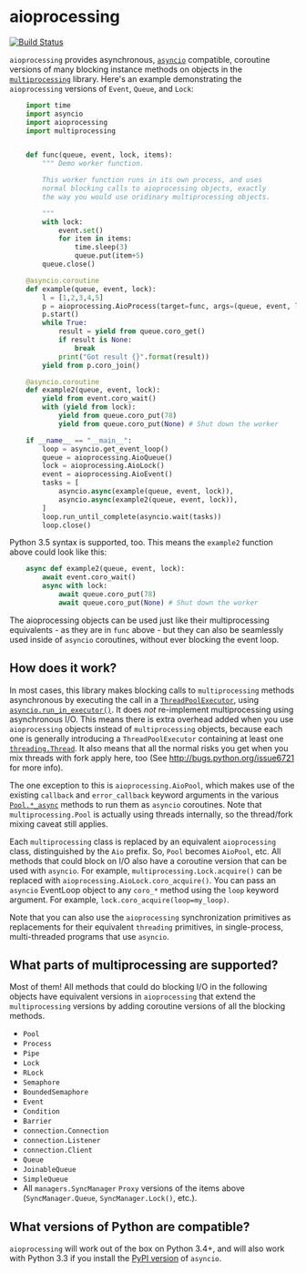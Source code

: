 aioprocessing
=============
[![Build Status](https://travis-ci.org/dano/aioprocessing.svg?branch=master)](https://travis-ci.org/dano/aioprocessing)


`aioprocessing` provides asynchronous, [`asyncio`](https://docs.python.org/3/library/asyncio.html) compatible, coroutine 
versions of many blocking instance methods on objects in the [`multiprocessing`](https://docs.python.org/3/library/multiprocessing.html) 
library. Here's an example demonstrating the `aioprocessing` versions of 
`Event`, `Queue`, and `Lock`:

```python
    import time
    import asyncio
    import aioprocessing
    import multiprocessing


    def func(queue, event, lock, items):
        """ Demo worker function.

        This worker function runs in its own process, and uses
        normal blocking calls to aioprocessing objects, exactly 
        the way you would use oridinary multiprocessing objects.

        """
        with lock:
            event.set()
            for item in items:
                time.sleep(3)
                queue.put(item+5)
        queue.close()

    @asyncio.coroutine
    def example(queue, event, lock):
        l = [1,2,3,4,5]
        p = aioprocessing.AioProcess(target=func, args=(queue, event, lock, l))
        p.start()
        while True:
            result = yield from queue.coro_get()
            if result is None:
                break
            print("Got result {}".format(result))
        yield from p.coro_join()

    @asyncio.coroutine
    def example2(queue, event, lock):
        yield from event.coro_wait()
        with (yield from lock):
            yield from queue.coro_put(78)
            yield from queue.coro_put(None) # Shut down the worker

    if __name__ == "__main__":
        loop = asyncio.get_event_loop()
        queue = aioprocessing.AioQueue()
        lock = aioprocessing.AioLock()
        event = aioprocessing.AioEvent()
        tasks = [
            asyncio.async(example(queue, event, lock)), 
            asyncio.async(example2(queue, event, lock)),
        ]
        loop.run_until_complete(asyncio.wait(tasks))
        loop.close()
```

Python 3.5 syntax is supported, too. This means the `example2` function above 
could look like this:

```python
    async def example2(queue, event, lock):
        await event.coro_wait()
        async with lock:
            await queue.coro_put(78)
            await queue.coro_put(None) # Shut down the worker
```

The aioprocessing objects can be used just like their multiprocessing
equivalents - as they are in `func` above - but they can also be 
seamlessly used inside of `asyncio` coroutines, without ever blocking
the event loop.


How does it work?
-----------------

In most cases, this library makes blocking calls to `multiprocessing` methods
asynchronous by executing the call in a [`ThreadPoolExecutor`](https://docs.python.org/3/library/concurrent.futures.html#threadpoolexecutor), using
[`asyncio.run_in_executor()`](https://docs.python.org/3/library/asyncio-eventloop.html#asyncio.BaseEventLoop.run_in_executor). 
It does *not* re-implement multiprocessing using asynchronous I/O. This means 
there is extra overhead added when you use `aioprocessing` objects instead of 
`multiprocessing` objects, because each one is generally introducing a
`ThreadPoolExecutor` containing at least one [`threading.Thread`](https://docs.python.org/2/library/threading.html#thread-objects). It also means 
that all the normal risks you get when you mix threads with fork apply here, too 
(See http://bugs.python.org/issue6721 for more info).

The one exception to this is `aioprocessing.AioPool`, which makes use of the 
existing `callback` and `error_callback` keyword arguments in the various 
[`Pool.*_async`](https://docs.python.org/3/library/multiprocessing.html#multiprocessing.pool.Pool.apply_async) methods to run them as `asyncio` coroutines. Note that 
`multiprocessing.Pool` is actually using threads internally, so the thread/fork
mixing caveat still applies.

Each `multiprocessing` class is replaced by an equivalent `aioprocessing` class,
distinguished by the `Aio` prefix. So, `Pool` becomes `AioPool`, etc. All methods
that could block on I/O also have a coroutine version that can be used with `asyncio`. For example, `multiprocessing.Lock.acquire()` can be replaced with `aioprocessing.AioLock.coro_acquire()`. You can pass an `asyncio` EventLoop object to any `coro_*` method using the `loop` keyword argument. For example, `lock.coro_acquire(loop=my_loop)`.

Note that you can also use the `aioprocessing` synchronization primitives as replacements 
for their equivalent `threading` primitives, in single-process, multi-threaded programs 
that use `asyncio`.


What parts of multiprocessing are supported?
--------------------------------------------

Most of them! All methods that could do blocking I/O in the following objects
have equivalent versions in `aioprocessing` that extend the `multiprocessing`
versions by adding coroutine versions of all the blocking methods.

- `Pool`
- `Process`
- `Pipe`
- `Lock`
- `RLock`
- `Semaphore`
- `BoundedSemaphore`
- `Event`
- `Condition`
- `Barrier`
- `connection.Connection`
- `connection.Listener`
- `connection.Client`
- `Queue`
- `JoinableQueue`
- `SimpleQueue`
- All `managers.SyncManager` `Proxy` versions of the items above (`SyncManager.Queue`, `SyncManager.Lock()`, etc.).


What versions of Python are compatible?
---------------------------------------

`aioprocessing` will work out of the box on Python 3.4+, and will also work with Python
3.3 if you install the [PyPI version](https://pypi.python.org/pypi/asyncio) of `asyncio`.
